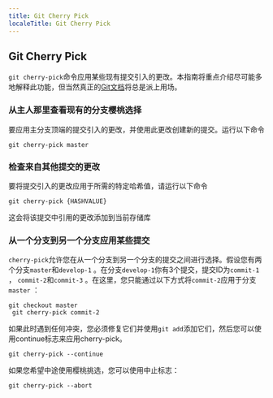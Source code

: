 ```yaml
---
title: Git Cherry Pick
localeTitle: Git Cherry Pick
---
```

## Git Cherry Pick

`git cherry-pick`命令应用某些现有提交引入的更改。本指南将重点介绍尽可能多地解释此功能，但当然真正的[Git文档](https://git-scm.com/docs/git-cherry-pick)将总是派上用场。

### 从主人那里查看现有的分支樱桃选择

要应用主分支顶端的提交引入的更改，并使用此更改创建新的提交。运行以下命令

```shell
git cherry-pick master 
```

### 检查来自其他提交的更改

要将提交引入的更改应用于所需的特定哈希值，请运行以下命令

```shell
git cherry-pick {HASHVALUE} 
```

这会将该提交中引用的更改添加到当前存储库

### 从一个分支到另一个分支应用某些提交

`cherry-pick`允许您在从一个分支到另一个分支的提交之间进行选择。假设您有两个分支`master`和`develop-1` 。在分支`develop-1`你有3个提交，提交ID为`commit-1` ， `commit-2`和`commit-3` 。在这里，您只能通过以下方式将`commit-2`应用于分支`master` ：

```shell
git checkout master 
 git cherry-pick commit-2 
```

如果此时遇到任何冲突，您必须修复它们并使用`git add`添加它们，然后您可以使用continue标志来应用cherry-pick。

```shell
git cherry-pick --continue 
```

如果您希望中途使用樱桃挑选，您可以使用中止标志：

```shell
git cherry-pick --abort 

```
